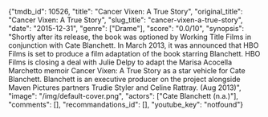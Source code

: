 {"tmdb_id": 10526, "title": "Cancer Vixen: A True Story", "original_title": "Cancer Vixen: A True Story", "slug_title": "cancer-vixen-a-true-story", "date": "2015-12-31", "genre": ["Drame"], "score": "0.0/10", "synopsis": "Shortly after its release, the book was optioned by Working Title Films in conjunction with Cate Blanchett. In March 2013, it was announced that HBO Films is set to produce a film adaptation of the book starring Blanchett. HBO Films is closing a deal with Julie Delpy to adapt the Marisa Acocella Marchetto memoir Cancer Vixen: A True Story as a star vehicle for Cate Blanchett. Blanchett is an executive producer on the project alongside Maven Pictures partners Trudie Styler and Celine Rattray. (Aug 2013)", "image": "/img/default-cover.png", "actors": ["Cate Blanchett (n.a.)"], "comments": [], "recommandations_id": [], "youtube_key": "notfound"}
